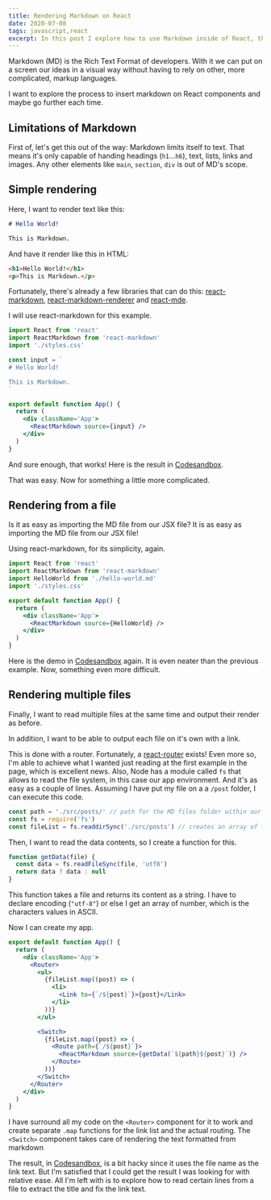 ```yaml
---
title: Rendering Markdown on React
date: 2020-07-08
tags: javascript,react
excerpt: In this post I explore how to use Markdown inside of React, the simple way.
---
```


Markdown (MD) is the Rich Text Format of developers. With it we can put on a screen our ideas in a visual way without having to rely on other, more complicated, markup languages.

I want to explore the process to insert markdown on React components and maybe go further each time.

## Limitations of Markdown

First of, let's get this out of the way: Markdown limits itself to text. That means it's only capable of handing headings (`h1`...`h6`), text, lists, links and images. Any other elements like `main`, `section`, `div` is out of MD's scope.

## Simple rendering

Here, I want to render text like this:

```markdown
# Hello World!

This is Markdown.
```

And have it render like this in HTML:

```html
<h1>Hello World!</h1>
<p>This is Markdown.</p>
```

Fortunately, there's already a few libraries that can do this: [react-markdown](https://github.com/rexxars/react-markdown), [react-markdown-renderer](https://github.com/InsidersByte/react-markdown-renderer) and [react-mde](https://github.com/andrerpena/react-mde).

I will use react-markdown for this example.

```jsx
import React from 'react'
import ReactMarkdown from 'react-markdown'
import './styles.css'

const input = `
# Hello World!

This is Markdown.
`

export default function App() {
  return (
    <div className='App'>
      <ReactMarkdown source={input} />
    </div>
  )
}
```

And sure enough, that works! Here is the result in [Codesandbox](https://codesandbox.io/s/react-markdown-simple-demo-9tbb8?file=/src/App.js).

That was easy. Now for something a little more complicated.

## Rendering from a file

Is it as easy as importing the MD file from our JSX file? It is as easy as importing the MD file from our JSX file!

Using react-markdown, for its simplicity, again.

```jsx
import React from 'react'
import ReactMarkdown from 'react-markdown'
import HelloWorld from './hello-world.md'
import './styles.css'

export default function App() {
  return (
    <div className='App'>
      <ReactMarkdown source={HelloWorld} />
    </div>
  )
}
```

Here is the demo in [Codesandbox](https://codesandbox.io/s/react-markdown-from-file-demo-hni2h) again. It is even neater than the previous example. Now, something even more difficult.

## Rendering multiple files

Finally, I want to read multiple files at the same time and output their render as before.

In addition, I want to be able to output each file on it's own with a link.

This is done with a router. Fortunately, a [react-router](https://github.com/ReactTraining/react-router) exists! Even more so, I'm able to achieve what I wanted just reading at the first example in the page, which is excellent news. Also, Node has a module called `fs` that allows to read the file system, in this case our app environment. And it's as easy as a couple of lines. Assuming I have put my file on a a `/post` folder, I can execute this code.

```jsx
const path = './src/posts/' // path for the MD files folder within our project
const fs = require('fs')
const fileList = fs.readdirSync('./src/posts') // creates an array of filenames
```

Then, I want to read the data contents, so I create a function for this.

```jsx
function getData(file) {
  const data = fs.readFileSync(file, 'utf8')
  return data ? data : null
}
```

This function takes a file and returns its content as a string. I have to declare encoding (`"utf-8"`) or else I get an array of number, which is the characters values in ASCII.

Now I can create my app.

```jsx
export default function App() {
  return (
    <div className='App'>
      <Router>
        <ul>
          {fileList.map((post) => (
            <li>
              <Link to={`/${post}`}>{post}</Link>
            </li>
          ))}
        </ul>

        <Switch>
          {fileList.map((post) => (
            <Route path={`/${post}`}>
              <ReactMarkdown source={getData(`${path}${post}`)} />
            </Route>
          ))}
        </Switch>
      </Router>
    </div>
  )
}
```

I have surround all my code on the `<Router>` component for it to work and create separate `.map` functions for the link list and the actual routing. The `<Switch>` component takes care of rendering the text formatted from markdown

The result, in [Codesandbox](https://codesandbox.io/s/react-markdown-multiple-files-mdhry), is a bit hacky since it uses the file name as the link text. But I'm satisfied that I could get the result I was looking for with relative ease. All I'm left with is to explore how to read certain lines from a file to extract the title and fix the link text.
